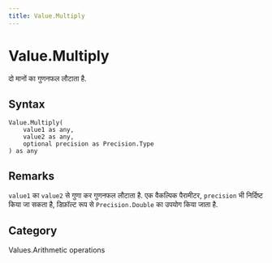 ```yaml
---
title: Value.Multiply
---
```


# Value.Multiply


दो मानों का गुणनफल लौटाता है.


## Syntax

```powerquery
Value.Multiply(
    value1 as any,
    value2 as any,
    optional precision as Precision.Type
) as any
```


## Remarks

<code>value1</code> का <code>value2</code> से गुणा कर गुणनफल लौटाता है. एक वैकल्पिक पैरामीटर, <code>precision</code> भी निर्दिष्ट किया जा सकता है, डिफ़ॉल्ट रूप से <code>Precision.Double</code> का उपयोग किया जाता है.



## Category
Values.Arithmetic operations
